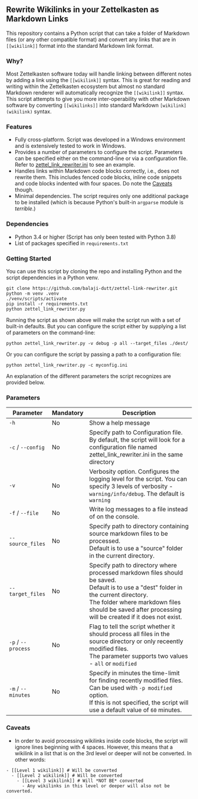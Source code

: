 ## Rewrite Wikilinks in your Zettelkasten as Markdown Links

This repository contains a Python script that can take a folder of Markdown files (or any other compatible format) and 
convert any links that are in `[[wikilink]]` format into the standard Markdown link format.

### Why?
Most Zettelkasten software today will handle linking between different notes by adding a link using the `[[wikilink]]`
syntax. This is great for reading and writing within the Zettelkasten ecosystem but almost no standard Markdown renderer
will automatically recognize the `[[wikilink]]` syntax. This script attempts to give you more inter-operability with 
other Markdown software by converting `[[wikilinks]]` into standard Markdown `[wikilink](wikilink)` syntax. 

### Features
- Fully cross-platform. Script was developed in a Windows environment and is extensively tested to work in 
Windows.
- Provides a number of parameters to configure the script. Parameters can be specified either on the command-line or 
via a configuration file. Refer to [zettel_link_rewriter.ini](zettel_link_rewriter.ini) to see an example.
- Handles links within Markdown code blocks correctly, i.e., does not rewrite them. This includes fenced code blocks, 
inline code snippets and code blocks indented with four spaces. Do note the [Caveats](#caveats) though.
- Minimal dependencies. The script requires only one additional package to be installed (which is because Python's 
built-in `argparse` module is _terrible_.)

### Dependencies
- Python 3.4 or higher (Script has only been tested with Python 3.8)
- List of packages specified in `requirements.txt`

### Getting Started
You can use this script by cloning the repo and installing Python and the script dependencies in a Python venv.
```shell
git clone https://github.com/balaji-dutt/zettel-link-rewriter.git
python -m venv .venv
./venv/scripts/activate
pip install -r requirements.txt
python zettel_link_rewriter.py
```
Running the script as shown above will make the script run with a set of built-in defaults. But you can configure 
the script either by supplying a list of parameters on the command-line:
```shell
python zettel_link_rewriter.py -v debug -p all --target_files ./dest/
```

Or you can configure the script by passing a path to a configuration file:

```shell
python zettel_link_rewriter.py -c myconfig.ini
```

An explanation of the different parameters the script recognizes are provided below.

### Parameters

|Parameter|Mandatory|Description|
|---------|---------|-----------|
|`-h`|No|Show a help message|
|`-c` / `--config`|No|Specify path to Configuration file. <br>By default, the script will look for a configuration file named zettel_link_rewriter.ini in the same directory|
|`-v`|No|Verbosity option. Configures the logging level for the script. You can specify 3 levels of verbosity - `warning/info/debug`. The default is `warning`|
|`-f` / `--file`|No|Write log messages to a file instead of on the console.|
|`--source_files`|No|Specify path to directory containing source markdown files to be processed. <br> Default is to use a "source" folder in the current directory.|
|`--target_files`|No|Specify path to directory where processed markdown files should be saved. <br> Default is to use a "dest" folder in the current directory. <br> The folder where markdown files should be saved after processing will be created if it does not exist.|
|`-p` / `--process`|No|Flag to tell the script whether it should process all files in the source directory or only receently modified files.<br> The parameter supports two values - `all` or `modified`|
|`-m` / `--minutes`|No|Specify in minutes the time-limit for finding recently modified files. Can be used with `-p modified` option. <br> If this is not specified, the script will use a default value of `60` minutes.|


### Caveats
- In order to avoid processing wikilinks inside code blocks, the script will ignore lines beginning with 4 spaces. 
However, this means that a wikilink in a list that is on the 3rd level or deeper will not be converted. In other words:
```
- [[Level 1 wikilink]] # Will be converted
  - [[Level 2 wikilink]] # Will be converted
    - [[Level 3 wikilink]] # Will *NOT BE* converted
      - Any wikilinks in this level or deeper will also not be converted. 
```